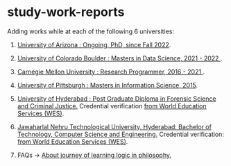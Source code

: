 # study-work-reports

Adding works while at each of the following 6 universities:

1. <a href="https://github.com/sushmaakoju/study-work-reports/tree/main/university-of-arizona">University of Arizona : Ongoing, PhD, since Fall 2022</a>. 

2. <a href="https://github.com/sushmaakoju/study-work-reports/tree/main/university-of-colorado-boulder">University of Colorado Boulder : Masters in Data Science, 2021 - 2022 </a>.

3. <a href="https://github.com/sushmaakoju/study-work-reports/tree/main/carnegie-mellon-university">Carnegie Mellon University : Research Programmer, 2016 - 2021 </a>. 

4. <a href="https://github.com/sushmaakoju/study-work-reports/tree/main/university-of-pittsburgh">University of Pittsburgh : Masters in Information Science, 2015</a>.

5. <a href="https://github.com/sushmaakoju/study-work-reports/tree/main/university-of-hyderabad">University of Hyderabad : Post Graduate Diploma in Forensic Science and Criminal Justice.</a> 
Credential verification <a href="https://badges.wes.org/Evidence?i=48995b02-2e99-4670-906a-6f4063642959&type=us">from World Education Services (WES)</a>.

6. <a href="https://github.com/sushmaakoju/study-work-reports/tree/main/JNTU"> Jawaharlal Nehru Technological University, Hyderabad: Bachelor of Technology, Computer Science and Engineering.</a> 
Credential verification: <a href="https://badges.wes.org/Evidence?i=48995b02-2e99-4670-906a-6f4063642959&type=us">from World Education Services (WES)</a>.

7. FAQs -> <a href="https://github.com/sushmaakoju/study-work-reports/tree/main/study-on-logic">About journey of learning logic in philosophy.</a>
